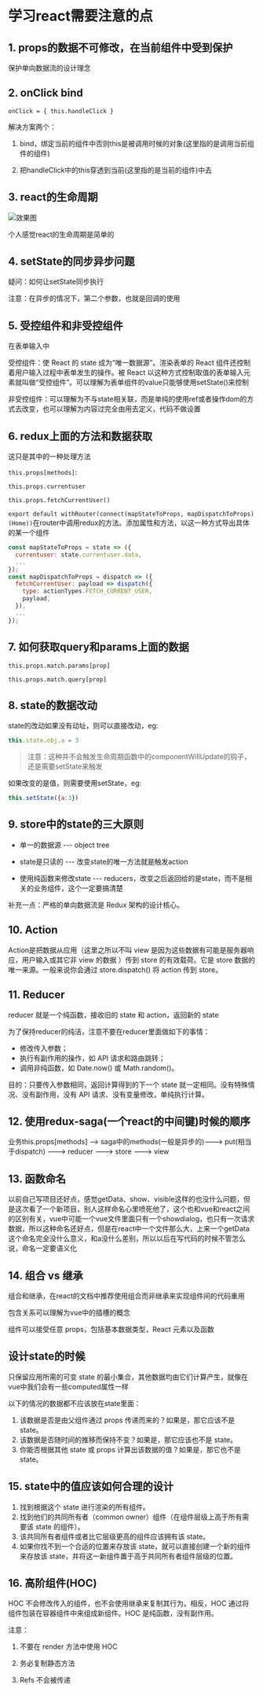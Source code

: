 # 学习react需要注意的点

## 1. props的数据不可修改，在当前组件中受到保护

保护单向数据流的设计理念

## 2. onClick bind

`onClick = { this.handleClick }`

解决方案两个：

1. bind，绑定当前的组件中否则this是被调用时候的对象(这里指的是调用当前组件的组件)

2. 把handleClick中的this穿透到当前(这里指的是当前的组件)中去

## 3. react的生命周期

![效果图](../.vuepress/public/react/react-life-cycle.png)

个人感觉react的生命周期是简单的

## 4. setState的同步异步问题

疑问：如何让setState同步执行

注意：在异步的情况下，第二个参数，也就是回调的使用

## 5. 受控组件和非受控组件

在表单输入中

受控组件：使 React 的 state 成为“唯一数据源”。渲染表单的 React 组件还控制着用户输入过程中表单发生的操作。被 React 以这种方式控制取值的表单输入元素就叫做“受控组件”。可以理解为表单组件的value只能够使用setState()来控制

非受控组件：可以理解为不与state相关联，而是单纯的使用ref或者操作dom的方式去改变，也可以理解为内容过完全由用去定义，代码不做设置

## 6. redux上面的方法和数据获取

这只是其中的一种处理方法

`this.props[methods]`:

`this.props.currentuser`

`this.props.fetchCurrentUser()`

`export default withRouter(connect(mapStateToProps, mapDispatchToProps)(Home))`在router中调用redux的方法。添加属性和方法，以这一种方式导出具体的某一个组件

```js
const mapStateToProps = state => ({
  currentuser: state.currentuser.data,
  ...
});
const mapDispatchToProps = dispatch => ({
  fetchCurrentUser: payload => dispatch({
    type: actionTypes.FETCH_CURRENT_USER,
    payload,
  }),
  ...
});
```

## 7. 如何获取query和params上面的数据

`this.props.match.params[prop]`

`this.props.match.query[prop]`

## 8. state的数据改动

state的改动如果没有动址，则可以直接改动，eg:

```js
this.state.obj.a = 3
```

> 注意：这种并不会触发生命周期函数中的componentWillUpdate的钩子，还是需要setState来触发

如果改变的是值，则需要使用setState，eg:

```js
this.setState({a:3})
```

## 9. store中的state的三大原则

* 单一的数据源 --- object tree

* state是只读的 --- 改变state的唯一方法就是触发action

* 使用纯函数来修改state --- reducers，改变之后返回给的是state，而不是相关的业务组件，这个一定要搞清楚

补充一点：严格的单向数据流是 Redux 架构的设计核心。

## 10. Action

Action是把数据从应用（这里之所以不叫 view 是因为这些数据有可能是服务器响应，用户输入或其它非 view 的数据 ）传到 store 的有效载荷。它是 store 数据的唯一来源。一般来说你会通过 store.dispatch() 将 action 传到 store。

## 11. Reducer

reducer 就是一个纯函数，接收旧的 state 和 action，返回新的 state

为了保持reducer的纯洁，注意不要在reducer里面做如下的事情：

* 修改传入参数；
* 执行有副作用的操作，如 API 请求和路由跳转；
* 调用非纯函数，如 Date.now() 或 Math.random()。

目的：只要传入参数相同，返回计算得到的下一个 state 就一定相同。没有特殊情况、没有副作用，没有 API 请求、没有变量修改，单纯执行计算。

## 12. 使用redux-saga(一个react的中间键)时候的顺序

业务this.props[methods] --> saga中的methods(一般是异步的)---> put(相当于dispatch) ---> reducer ---> store ---> view

## 13. 函数命名

以前自己写项目还好点，感觉getData、show、visible这样的也没什么问题，但是这次看了一个新项目，别人这样命名心里喷死他了，这个也和vue和react之间的区别有关，vue中可能一个vue文件里面只有一个showdialog，也只有一次请求数据，所以这种命名还好点，但是在react中一个文件那么大，上来一个getData这个命名完全没什么意义，和a没什么差别，所以以后在写代码的时候不管怎么说，命名一定要语义化

## 14. 组合 vs 继承

组合和继承，在react的文档中推荐使用组合而非继承来实现组件间的代码重用

包含关系可以理解为vue中的插槽的概念

组件可以接受任意 props，包括基本数据类型，React 元素以及函数

## 设计state的时候

只保留应用所需的可变 state 的最小集合，其他数据均由它们计算产生，就像在vue中我们会有一些computed属性一样

以下的情况的数据都不应该放在state里面：

1. 该数据是否是由父组件通过 props 传递而来的？如果是，那它应该不是 state。
2. 该数据是否随时间的推移而保持不变？如果是，那它应该也不是 state。
3. 你能否根据其他 state 或 props 计算出该数据的值？如果是，那它也不是 state。

## 15. state中的值应该如何合理的设计

1. 找到根据这个 state 进行渲染的所有组件。
2. 找到他们的共同所有者（common owner）组件（在组件层级上高于所有需要该 state 的组件）。
3. 该共同所有者组件或者比它层级更高的组件应该拥有该 state。
4. 如果你找不到一个合适的位置来存放该 state，就可以直接创建一个新的组件来存放该 state，并将这一新组件置于高于共同所有者组件层级的位置。

## 16. 高阶组件(HOC)

HOC 不会修改传入的组件，也不会使用继承来复制其行为。相反，HOC 通过将组件包装在容器组件中来组成新组件。HOC 是纯函数，没有副作用。

注意：

1. 不要在 render 方法中使用 HOC

2. 务必复制静态方法

3. Refs 不会被传递
